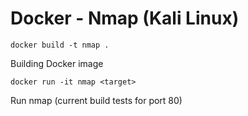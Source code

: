 # Docker - Nmap (Kali Linux)

```docker build -t nmap .```

Building Docker image

```docker run -it nmap <target>```

Run nmap (current build tests for port 80)
